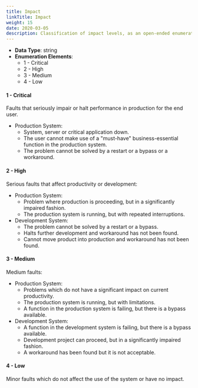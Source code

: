 ```yaml
---
title: Impact
linkTitle: Impact
weight: 15
date: 2020-03-05
description: Classification of impact levels, as an open-ended enumeration.
---
```


* **Data Type**: string
* **Enumeration Elements**:
    * 1 - Critical
    * 2 - High
    * 3 - Medium
    * 4 - Low

#### 1 - Critical

Faults that seriously impair or halt performance in production for the end user.

* Production System:
    * System, server or critical application down.
    * The user cannot make use of a "must-have" business-essential function in the production system.
    * The problem cannot be solved by a restart or a bypass or a workaround.

#### 2 - High

Serious faults that affect productivity or development:

* Production System:
    * Problem where production is proceeding, but in a significantly impaired fashion.
    * The production system is running, but with repeated interruptions.
* Development System:
    * The problem cannot be solved by a restart or a bypass.
    * Halts further development and workaround has not been found.
    * Cannot move product into production and workaround has not been found.

#### 3 - Medium

Medium faults:

* Production System:
    * Problems which do not have a significant impact on current productivity.
    * The production system is running, but with limitations.
    * A function in the production system is failing, but there is a bypass available.
* Development System:
    * A function in the development system is failing, but there is a bypass available.
    * Development project can proceed, but in a significantly impaired fashion.
    * A workaround has been found but it is not acceptable.

#### 4 - Low

Minor faults which do not affect the use of the system or have no impact.
